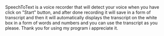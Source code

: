SpeechToText is a voice recorder that will detect your voice when you have click on "Start" button, and after done recording it will save in a form of transcript and then it will automatically displays the transcript on the white box in a form of words and numbers and you can use the transcript as you please. Thank you for using my program i appreciate it.
